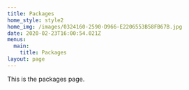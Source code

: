 ```yaml
---
title: Packages
home_style: style2
home_img: /images/0324160-2590-D966-E2206553B58FB67B.jpg
date: 2020-02-23T16:00:54.021Z
menus:
  main:
    title: Packages
layout: page
---
```

This is the packages page.
